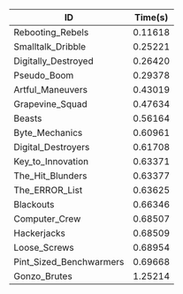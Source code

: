 |ID|Time(s)|
|-|-|
|Rebooting_Rebels|0.11618|
|Smalltalk_Dribble|0.25221|
|Digitally_Destroyed|0.26420|
|Pseudo_Boom|0.29378|
|Artful_Maneuvers|0.43019|
|Grapevine_Squad|0.47634|
|Beasts|0.56164|
|Byte_Mechanics|0.60961|
|Digital_Destroyers|0.61708|
|Key_to_Innovation|0.63371|
|The_Hit_Blunders|0.63377|
|The_ERROR_List|0.63625|
|Blackouts|0.66346|
|Computer_Crew|0.68507|
|Hackerjacks|0.68509|
|Loose_Screws|0.68954|
|Pint_Sized_Benchwarmers|0.69668|
|Gonzo_Brutes|1.25214|
